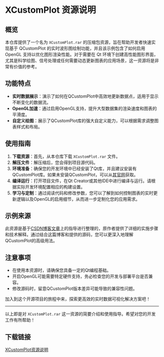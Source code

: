 # XCustomPlot 资源说明

## 概览

本仓库提供了一个名为 `XCustomPlot.rar` 的压缩包资源，旨在帮助开发者快速实现基于 QCustomPlot 的实时波形图绘制功能，并且该示例包含了如何启用 OpenGL 支持以优化图形渲染性能。对于需要在 Qt 环境下创建高性能图形界面，尤其是科学绘图、信号处理或任何需要动态更新图表的应用场景，这一资源将是非常有价值的参考。

## 功能特点

- **实时数据展示**：演示了如何在QCustomPlot中高效地更新数据点，适用于显示不断变化的数据流。
- **OpenGL加速**：通过启用OpenGL支持，提升大型数据集的渲染速度和图表的平滑度。
- **自定义绘图**：展示了QCustomPlot库的强大自定义能力，可以根据需求调整图表样式和布局。

## 使用指南

1. **下载资源**：首先，从本仓库下载 `XCustomPlot.rar` 文件。
2. **解压文件**：解压缩后，您会得到项目源代码。
3. **环境准备**：确保您的开发环境中已经安装了Qt库，并且建议安装有QCustomPlot库。如果未安装QCustomPlot，可以从[其官网](http://www.qcustomplot.com/)获取。
4. **编译运行**：打开项目文件，在Qt Creator或其他IDE中进行编译与运行。请根据实际开发环境配置相应的构建设置。
5. **学习与定制**：通过阅读代码和修改参数，您可以了解到如何控制图表的实时更新逻辑以及OpenGL的启用细节，从而进一步定制化您的应用需求。

## 示例来源

此资源是基于[CSDN博客文章](https://blog.csdn.net/qing666888/article/details/104015959)上的指导进行整理的，原作者提供了详细的实施步骤和技术解释。通过结合这篇博客和提供的源码，您可以更深入地理解QCustomPlot的高级用法。

## 注意事项

- 在使用本资源时，请确保您具备一定的Qt编程基础。
- 开启OpenGL可能需要特定硬件支持，务必检查您的开发与部署平台是否兼容。
- 修改源码时，留意QCustomPlot版本差异可能导致的兼容性问题。

加入到这个开源项目的旅程中来，探索更高效的实时数据可视化解决方案吧！

---

以上即是对 `XCustomPlot.rar` 这一资源的简要介绍和使用指导。希望对您的开发工作有所帮助！

## 下载链接

[XCustomPlot资源说明](https://pan.quark.cn/s/2e05abd59160)